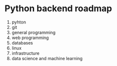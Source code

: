 # Python backend roadmap

1. pyhton
2. git
3. general programming
4. web programming
5. databases
6. linux
7. infrastructure
8. data science and machine learning
